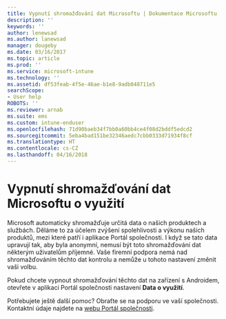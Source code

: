 ```yaml
---
title: Vypnutí shromažďování dat Microsoftu | Dokumentace Microsoftu
description: ''
keywords: ''
author: lenewsad
ms.author: lanewsad
manager: dougeby
ms.date: 03/16/2017
ms.topic: article
ms.prod: ''
ms.service: microsoft-intune
ms.technology: ''
ms.assetid: df53feab-4f5e-46ae-b1e8-9adb048711e5
searchScope:
- User help
ROBOTS: ''
ms.reviewer: arnab
ms.suite: ems
ms.custom: intune-enduser
ms.openlocfilehash: 71d90baeb34f7bb0a60bb4ce4f08d2bddf5edcd2
ms.sourcegitcommit: 5eba4bad151be32346aedc7cbb0333d71934f8cf
ms.translationtype: HT
ms.contentlocale: cs-CZ
ms.lasthandoff: 04/16/2018
---
```

# <a name="turn-off-microsoft-usage-data-collection"></a>Vypnutí shromažďování dat Microsoftu o využití

Microsoft automaticky shromažďuje určitá data o našich produktech a službách. Děláme to za účelem zvýšení spolehlivosti a výkonu našich produktů, mezi které patří i aplikace Portál společnosti. I když se tato data upravují tak, aby byla anonymní, nemusí být toto shromažďování dat některým uživatelům příjemné. Vaše firemní podpora nemá nad shromažďováním těchto dat kontrolu a nemůže u tohoto nastavení změnit vaši volbu.

Pokud chcete vypnout shromažďování těchto dat na zařízení s Androidem, otevřete v aplikaci Portál společnosti nastavení **Data o využití**.

Potřebujete ještě další pomoc? Obraťte se na podporu ve vaší společnosti. Kontaktní údaje najdete na [webu Portál společnosti](https://portal.manage.microsoft.com#HelpDeskDialog).
